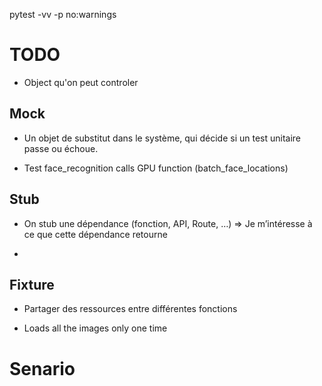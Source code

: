 pytest -vv -p no:warnings


# TODO
* Object qu'on peut controler

## Mock
* Un objet de substitut dans le système, qui décide si un test unitaire passe ou échoue.
- Test face_recognition calls GPU function (batch_face_locations)

## Stub
* On stub une dépendance (fonction, API, Route, …) => Je m’intéresse à ce que cette dépendance retourne
- 

## Fixture
* Partager des ressources entre différentes fonctions
- Loads all the images only one time




# Senario

